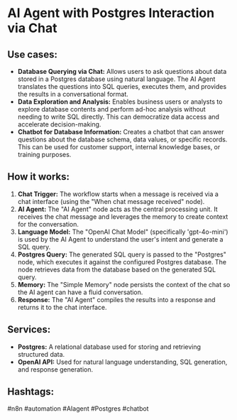# AI Agent with Postgres Interaction via Chat

## Use cases:

*   **Database Querying via Chat:** Allows users to ask questions about data stored in a Postgres database using natural language. The AI Agent translates the questions into SQL queries, executes them, and provides the results in a conversational format.
*   **Data Exploration and Analysis:** Enables business users or analysts to explore database contents and perform ad-hoc analysis without needing to write SQL directly. This can democratize data access and accelerate decision-making.
*   **Chatbot for Database Information:** Creates a chatbot that can answer questions about the database schema, data values, or specific records. This can be used for customer support, internal knowledge bases, or training purposes.

## How it works:

1.  **Chat Trigger:** The workflow starts when a message is received via a chat interface (using the "When chat message received" node).
2.  **AI Agent:** The "AI Agent" node acts as the central processing unit. It receives the chat message and leverages the memory to create context for the conversation.
3.  **Language Model:**  The "OpenAI Chat Model" (specifically 'gpt-4o-mini') is used by the AI Agent to understand the user's intent and generate a SQL query.
4.  **Postgres Query:** The generated SQL query is passed to the "Postgres" node, which executes it against the configured Postgres database. The node retrieves data from the database based on the generated SQL query.
5.  **Memory:** The "Simple Memory" node persists the context of the chat so the AI agent can have a fluid conversation.
6.  **Response:** The "AI Agent" compiles the results into a response and returns it to the chat interface.

## Services:

*   **Postgres:** A relational database used for storing and retrieving structured data.
*   **OpenAI API:** Used for natural language understanding, SQL generation, and response generation.

## Hashtags:

#n8n #automation #AIagent #Postgres #chatbot
